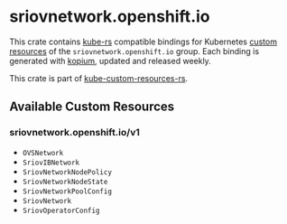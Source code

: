 <!--
SPDX-FileCopyrightText: The kube-custom-resources-rs Authors
SPDX-License-Identifier: 0BSD
 -->

# sriovnetwork.openshift.io

This crate contains [kube-rs](https://kube.rs/) compatible bindings for Kubernetes [custom resources](https://kubernetes.io/docs/tasks/extend-kubernetes/custom-resources/custom-resource-definitions/) of the `sriovnetwork.openshift.io` group. Each binding is generated with [kopium](https://github.com/kube-rs/kopium), updated and released weekly.

This crate is part of [kube-custom-resources-rs](https://github.com/metio/kube-custom-resources-rs).

## Available Custom Resources

### sriovnetwork.openshift.io/v1
- `OVSNetwork`
- `SriovIBNetwork`
- `SriovNetworkNodePolicy`
- `SriovNetworkNodeState`
- `SriovNetworkPoolConfig`
- `SriovNetwork`
- `SriovOperatorConfig`
